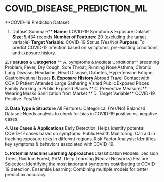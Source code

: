 # COVID_DISEASE_PREDICTION_ML
**COVID-19 Prediction Dataset
1. Dataset Summary**
    **Name:** COVID-19 Symptom & Exposure Dataset
    **Size:** 5,434 records
    **Number of Features:** 20 (excluding the target variable)
    **Target Variable:** COVID-19 Status (Yes/No)
    **Purpose:** To predict COVID-19 infection based on symptoms, pre-existing conditions, and           exposure history.

**2. Features & Categories**
   ** A. Symptoms & Medical Conditions**
        Breathing Problem, Fever, Dry Cough, Sore Throat, Running Nose
        Asthma, Chronic Lung Disease, Headache, Heart Disease, Diabetes, Hypertension
        Fatigue, Gastrointestinal Issues
   **B. Exposure History**
        Abroad Travel
        Contact with COVID Patient
        Attended Large Gathering
        Visited Public Exposed Places
        Family Working in Public Exposed Places
   ** C. Preventive Measures**
        Wearing Masks
        Sanitization from Market
   ** D. Target Variable**
        COVID-19 Positive (Yes/No)

**3. Data Type & Structure**
    All Features: Categorical (Yes/No)
    Balanced Dataset: Needs analysis to check for bias in COVID-19 positive vs. negative cases.

**4. Use Cases & Applications**
    Early Detection: Helps identify potential COVID-19 cases based on symptoms.
    Public Health Monitoring: Can aid in tracking exposure risks in different regions.
    Risk Factor Analysis: Identifies key symptoms & behaviors associated with COVID-19.

**5. Potential Machine Learning Approaches**
   Classification Models: Decision Trees, Random Forest, SVM, Deep Learning (Neural Networks)
   Feature Selection: Identifying the most important symptoms contributing to COVID-19 detection.
   Ensemble Learning: Combining multiple models for better prediction accuracy.
